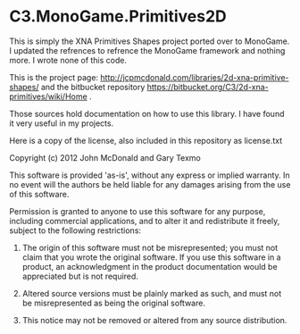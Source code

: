 # C3.MonoGame.Primitives2D

This is simply the XNA Primitives Shapes project ported over to MonoGame.
I updated the refrences to refrence the MonoGame framework and nothing more. I wrote none of this code.

This is the project page: http://jcpmcdonald.com/libraries/2d-xna-primitive-shapes/ and the bitbucket repository https://bitbucket.org/C3/2d-xna-primitives/wiki/Home .

Those sources hold documentation on how to use this library. I have found it very useful in my projects.

Here is a copy of the license, also included in this repository as license.txt

Copyright (c) 2012 John McDonald and Gary Texmo

This software is provided 'as-is', without any express or implied
warranty. In no event will the authors be held liable for any damages
arising from the use of this software.

Permission is granted to anyone to use this software for any purpose,
including commercial applications, and to alter it and redistribute it
freely, subject to the following restrictions:

   1. The origin of this software must not be misrepresented; you must not
   claim that you wrote the original software. If you use this software
   in a product, an acknowledgment in the product documentation would be
   appreciated but is not required.

   2. Altered source versions must be plainly marked as such, and must not be
   misrepresented as being the original software.

   3. This notice may not be removed or altered from any source
   distribution.
